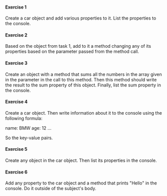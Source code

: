 #### Exercise 1

Create a car object and add various properties to it. List the properties to the console.

#### Exercise 2

Based on the object from task 1, add to it a method changing any of its properties based on the parameter passed from the method call.

#### Exercise 3

Create an object with a method that sums all the numbers in the array given in the parameter in the call to this method. Then this method should write the result to the sum property of this object. Finally, list the sum property in the console.

#### Exercise 4

Create a car object. Then write information about it to the console using the following formula:

name: BMW
age: 12
...

So the key-value pairs.

#### Exercise 5

Create any object in the car object. Then list its properties in the console.

#### Exercise 6

Add any property to the car object and a method that prints "Hello" in the console. Do it outside of the subject's body.